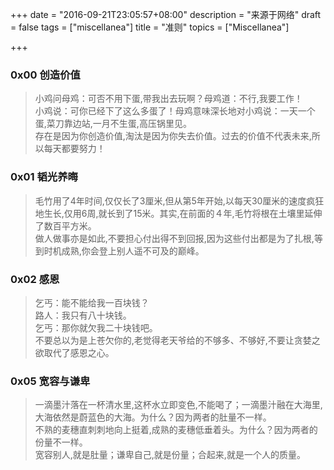 +++
date = "2016-09-21T23:05:57+08:00"
description = "来源于网络"
draft = false
tags = ["miscellanea"]
title = "准则"
topics = ["Miscellanea"]

+++

### 0x00 创造价值
> 小鸡问母鸡：可否不用下蛋,带我出去玩啊？母鸡道：不行,我要工作！  
小鸡说：可你已经下了这么多蛋了！母鸡意味深长地对小鸡说：一天一个蛋,菜刀靠边站,一月不生蛋,高压锅里见。  
存在是因为你创造价值,淘汰是因为你失去价值。过去的价值不代表未来,所以每天都要努力！

### 0x01 韬光养晦
> 毛竹用了4年时间,仅仅长了3厘米,但从第5年开始,以每天30厘米的速度疯狂地生长,仅用6周,就长到了15米。其实,在前面的４年,毛竹将根在土壤里延伸了数百平方米。  
做人做事亦是如此,不要担心付出得不到回报,因为这些付出都是为了扎根,等到时机成熟,你会登上别人遥不可及的巅峰。

### 0x02 感恩
> 乞丐：能不能给我一百块钱？  
路人：我只有八十块钱。  
乞丐：那你就欠我二十块钱吧。  
不要总以为是上苍欠你的,老觉得老天爷给的不够多、不够好,不要让贪婪之欲取代了感恩之心。

### 0x05 宽容与谦卑
> 一滴墨汁落在一杯清水里,这杯水立即变色,不能喝了；一滴墨汁融在大海里,大海依然是蔚蓝色的大海。为什么？因为两者的肚量不一样。  
不熟的麦穗直刺刺地向上挺着,成熟的麦穗低垂着头。为什么？因为两者的份量不一样。  
宽容别人,就是肚量；谦卑自己,就是份量；合起来,就是一个人的质量。